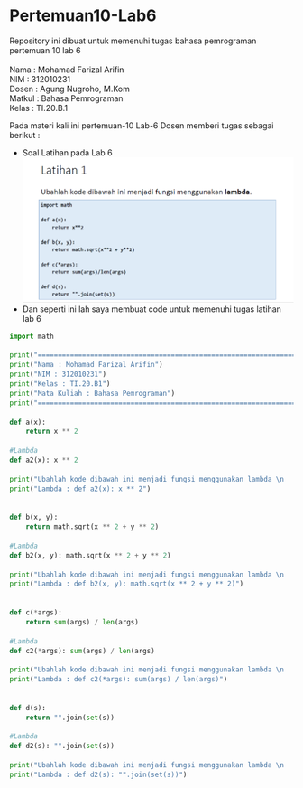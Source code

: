 # Pertemuan10-Lab6

Repository ini dibuat untuk memenuhi tugas bahasa pemrograman pertemuan 10 lab 6<br><br>
Nama : Mohamad Farizal Arifin <br>
NIM : 312010231<br>
Dosen : Agung Nugroho, M.Kom<br>
Matkul : Bahasa Pemrograman<br>
Kelas : TI.20.B.1<br>

Pada materi kali ini pertemuan-10 Lab-6 Dosen memberi tugas sebagai berikut :<br>
* Soal Latihan pada Lab 6<br>
![latihan](pict/latihan6.PNG)<br>
* Dan seperti ini lah saya membuat code untuk memenuhi tugas latihan lab 6<br>
```python
import math

print("===================================================================")
print("Nama : Mohamad Farizal Arifin")
print("NIM : 312010231")
print("Kelas : TI.20.B1")
print("Mata Kuliah : Bahasa Pemrograman")
print("===================================================================")

def a(x):
    return x ** 2

#Lambda
def a2(x): x ** 2

print("Ubahlah kode dibawah ini menjadi fungsi menggunakan lambda \n   def a(x): \n \t   return x ** 2")
print("Lambda : def a2(x): x ** 2")


def b(x, y):
    return math.sqrt(x ** 2 + y ** 2)

#Lambda
def b2(x, y): math.sqrt(x ** 2 + y ** 2)

print("Ubahlah kode dibawah ini menjadi fungsi menggunakan lambda \n   def b(x, y): \n \t   return math.sqrt(x ** 2 + y ** 2)")
print("Lambda : def b2(x, y): math.sqrt(x ** 2 + y ** 2)")


def c(*args):
    return sum(args) / len(args)

#Lambda
def c2(*args): sum(args) / len(args)

print("Ubahlah kode dibawah ini menjadi fungsi menggunakan lambda \n   def c(*args): \n \t   return sum(args) / len(args)")
print("Lambda : def c2(*args): sum(args) / len(args)")


def d(s):
    return "".join(set(s))

#Lambda
def d2(s): "".join(set(s))

print("Ubahlah kode dibawah ini menjadi fungsi menggunakan lambda \n   def d(s): \n \t   return "".join(set(s))")
print("Lambda : def d2(s): "".join(set(s))")